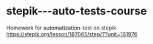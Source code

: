 # stepik---auto-tests-course
Homework for automatization-test on stepik
https://stepik.org/lesson/187065/step/7?unit=161976
